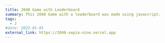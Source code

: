 ```yaml
---
title: 2048 Game with Leaderboard
summary: This 2048 Game with a leaderboard was made using javascript.
tags:
  - J
#date: 2022-01-01
external_link: https://2048-sepia-nine.vercel.app
---
```

